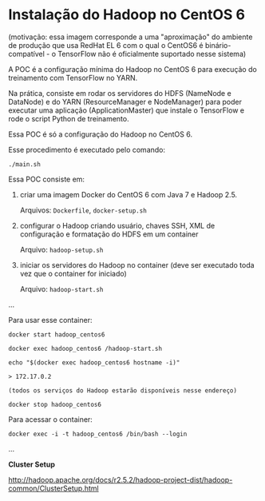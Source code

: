 # Instalação do Hadoop no CentOS 6

(motivação: essa imagem corresponde a uma "aproximação" do ambiente de produção que usa RedHat EL 6 com o qual o CentOS6 é binário-compatível - o TensorFlow não é oficialmente suportado nesse sistema)

A POC é a configuração mínima do Hadoop no CentOS 6 para execução do treinamento com TensorFlow no YARN.

Na prática, consiste em rodar os servidores do HDFS (NameNode e DataNode) e do YARN (ResourceManager e NodeManager) para poder executar uma aplicação (ApplicationMaster) que instale o TensorFlow e rode o script Python de treinamento.

Essa POC é só a configuração do Hadoop no CentOS 6.

Esse procedimento é executado pelo comando:

    ./main.sh

Essa POC consiste em:

1. criar uma imagem Docker do CentOS 6 com Java 7 e Hadoop 2.5.

    Arquivos: `Dockerfile`, `docker-setup.sh`

2. configurar o Hadoop criando usuário, chaves SSH, XML de configuração e formatação do HDFS em um container

    Arquivo: `hadoop-setup.sh`

3. iniciar os servidores do Hadoop no container (deve ser executado toda vez que o container for iniciado)

    Arquivo: `hadoop-start.sh`

...

Para usar esse container:

    docker start hadoop_centos6

    docker exec hadoop_centos6 /hadoop-start.sh

    echo "$(docker exec hadoop_centos6 hostname -i)"

    > 172.17.0.2

    (todos os serviços do Hadoop estarão disponíveis nesse endereço)

    docker stop hadoop_centos6

Para acessar o container:

    docker exec -i -t hadoop_centos6 /bin/bash --login

...

**Cluster Setup**

http://hadoop.apache.org/docs/r2.5.2/hadoop-project-dist/hadoop-common/ClusterSetup.html
